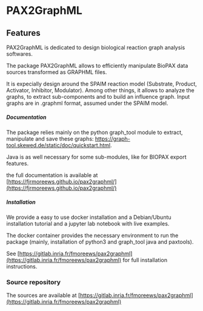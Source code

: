 # PAX2GraphML 

## Features

PAX2GraphML is   dedicated to design biological reaction graph analysis softwares.

The package PAX2GraphML  allows to efficiently  manipulate   BioPAX data sources transformed as GRAPHML files.

It is expecially design  around the SPAIM reaction model (Substrate, Product, Activator, Inhibitor, Modulator). Among other things, it allows to  analyze the graphs, to extract sub-components and to build an influence graph.
Input graphs are in .graphml format, assumed under the SPAIM model.




##### Documentation


The package relies mainly on the python graph_tool module to extract, manipulate and save these graphs: https://graph-tool.skewed.de/static/doc/quickstart.html. 

Java is as well necessary for some sub-modules, like for BIOPAX export features.

the full documentation is available at  [https://fjrmoreews.github.io/pax2graphml/](https://fjrmoreews.github.io/pax2graphml/)

##### Installation

We provide a easy to use docker installation and a Debian/Ubuntu installation tutorial and a jupyter lab notebook with live examples.
 

The docker container provides the necessary environment to run the package (mainly, installation of python3 and graph_tool java and paxtools).

See   [https://gitlab.inria.fr/fmoreews/pax2graphml](https://gitlab.inria.fr/fmoreews/pax2graphml) for full installation instructions.



### Source repository

The sources are available at  [https://gitlab.inria.fr/fmoreews/pax2graphml](https://gitlab.inria.fr/fmoreews/pax2graphml)


